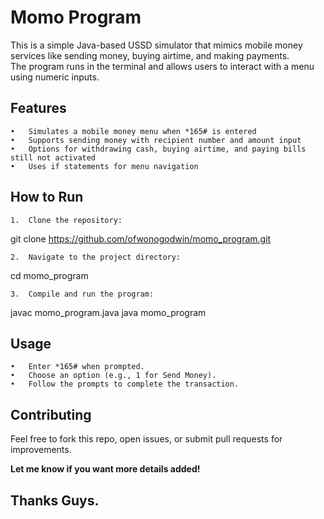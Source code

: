 # Momo Program

This is a simple Java-based USSD simulator that mimics mobile money services like sending money, buying airtime, and making payments. <br>The program runs in the terminal and allows users to interact with a menu using numeric inputs.

## Features

	•	Simulates a mobile money menu when *165# is entered
	•	Supports sending money with recipient number and amount input
	•	Options for withdrawing cash, buying airtime, and paying bills still not activated
	•	Uses if statements for menu navigation

## How to Run

	1.	Clone the repository:

git clone https://github.com/ofwonogodwin/momo_program.git


	2.	Navigate to the project directory:

cd momo_program


	3.	Compile and run the program:

javac momo_program.java
java momo_program



## Usage

	•	Enter *165# when prompted.
	•	Choose an option (e.g., 1 for Send Money).
	•	Follow the prompts to complete the transaction.

## Contributing

Feel free to fork this repo, open issues, or submit pull requests for improvements.




**Let me know if you want more details added!**


 ## Thanks Guys.
